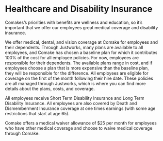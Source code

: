 # Healthcare and Disability Insurance

Comakes’s priorities with benefits are wellness and education, so it’s important that we offer our employees great medical coverage and disability insurance.

We offer medical, dental, and vision coverage at Comake for employees and their dependents. Through Justworks, many plans are available to all employees, and Comake has chosen a baseline plan for which it contributes 100% of the cost for all employee policies. For now, employees are responsible for their dependents. The available plans range in cost, and if employees choose a plan that is more expensive than the baseline plan, they will be responsible for the difference. All employees are eligible for coverage on the first of the month following their hire date. These policies are all managed through Justworks, which is where you can find more details about the plans, costs, and coverage.

All employees receive Short Term Disability Insurance and Long Term Disability Insurance. All employees are also covered by Death and Dismemberment Insurance coverage at one times earnings (with some age restrictions that start at age 65).

Comake offers a medical waiver allowance of $25 per month for employees who have other medical coverage and choose to waive medical coverage through Comake.
